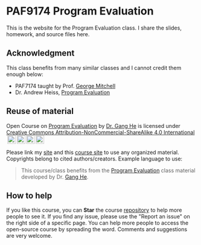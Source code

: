 # PAF9174 Program Evaluation

This is the website for the Program Evaluation class. I share the slides, homework, and source files here.  

## Acknowledgment

This class benefits from many similar classes and I cannot credit them enough below:  

- PAF7174 taught by Prof. [George Mitchell](https://www.baruch.cuny.edu/profiles/faculty/George-E.-Mitchell) 
- Dr. Andrew Heiss, [Program Evaluation](https://evalsp24.classes.andrewheiss.com/)


## Reuse of material

<p xmlns:cc="http://creativecommons.org/ns#" xmlns:dct="http://purl.org/dc/terms/">Open Course on <a property="dct:title" rel="cc:attributionURL" href="https://drganghe.github.io/program-evaluation/">Program Evaluation</a> by <a rel="cc:attributionURL dct:creator" property="cc:attributionName" href="https://drganghe.github.io/">Dr. Gang He</a> is licensed under <a href="https://creativecommons.org/licenses/by-nc-sa/4.0/?ref=chooser-v1" target="_blank" rel="license noopener noreferrer" style="display:inline-block;">Creative Commons Attribution-NonCommercial-ShareAlike 4.0 International <img style="height:22px!important;margin-left:3px;vertical-align:text-bottom;" src="https://mirrors.creativecommons.org/presskit/icons/cc.svg?ref=chooser-v1" alt=""><img style="height:22px!important;margin-left:3px;vertical-align:text-bottom;" src="https://mirrors.creativecommons.org/presskit/icons/by.svg?ref=chooser-v1" alt=""><img style="height:22px!important;margin-left:3px;vertical-align:text-bottom;" src="https://mirrors.creativecommons.org/presskit/icons/nc.svg?ref=chooser-v1" alt=""><img style="height:22px!important;margin-left:3px;vertical-align:text-bottom;" src="https://mirrors.creativecommons.org/presskit/icons/sa.svg?ref=chooser-v1" alt=""></a></p> 

Please link my [site](https://drganghe.github.io) and this [course site](https://drganghe.github.io/program-evaluation) to use any organized material. Copyrights belong to cited authors/creators. Example language to use:

> This course/class benefits from the [Program Evaluation](https://drganghe.github.io/program-evaluation) class material developed by Dr. [Gang He](https://drganghe.github.io).


## How to help  

If you like this course, you can **Star** the course [repository](https://github.com/drganghe/program-evaluation) to help more people to see it. If you find any issue, please use the "Report an issue" on the right side of a specific page. You can help more people to access the open-source course by spreading the word. Comments and suggestions are very welcome.

